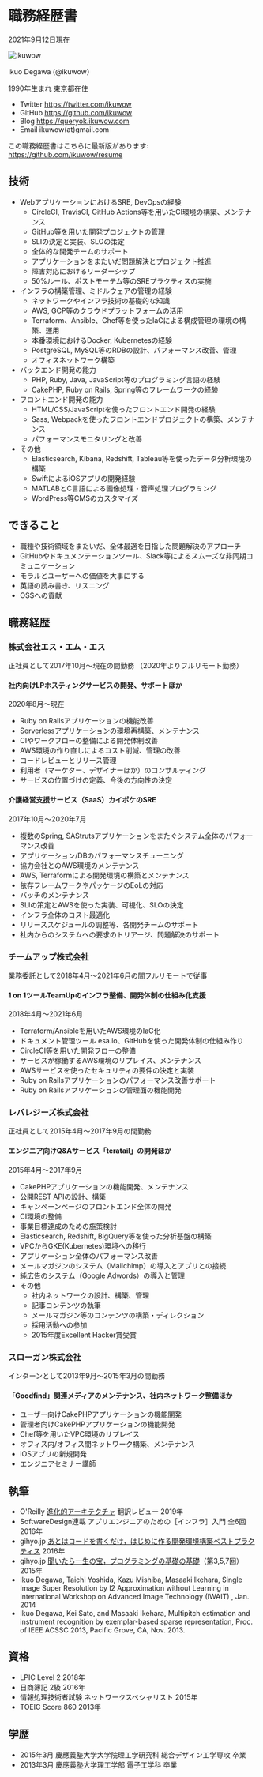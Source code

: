 # 職務経歴書

2021年9月12日現在

![ikuwow](ikuwow.webp)

Ikuo Degawa (@ikuwow）

1990年生まれ 東京都在住

* Twitter https://twitter.com/ikuwow
* GitHub https://github.com/ikuwow
* Blog https://queryok.ikuwow.com
* Email ikuwow(at)gmail.com

この職務経歴書はこちらに最新版があります: https://github.com/ikuwow/resume

## 技術

* WebアプリケーションにおけるSRE, DevOpsの経験
  * CircleCI, TravisCI, GitHub Actions等を用いたCI環境の構築、メンテナンス
  * GitHub等を用いた開発プロジェクトの管理
  * SLIの決定と実装、SLOの策定
  * 全体的な開発チームのサポート
  * アプリケーションをまたいだ問題解決とプロジェクト推進
  * 障害対応におけるリーダーシップ
  * 50%ルール、ポストモーテム等のSREプラクティスの実施
* インフラの構築管理、ミドルウェアの管理の経験
  * ネットワークやインフラ技術の基礎的な知識
  * AWS, GCP等のクラウドプラットフォームの活用
  * Terraform、Ansible、Chef等を使ったIaCによる構成管理の環境の構築、運用
  * 本番環境におけるDocker, Kubernetesの経験
  * PostgreSQL, MySQL等のRDBの設計、パフォーマンス改善、管理
  * オフィスネットワーク構築
* バックエンド開発の能力
  * PHP, Ruby, Java, JavaScript等のプログラミング言語の経験
  * CakePHP, Ruby on Rails, Spring等のフレームワークの経験
* フロントエンド開発の能力
  * HTML/CSS/JavaScriptを使ったフロントエンド開発の経験
  * Sass, Webpackを使ったフロントエンドプロジェクトの構築、メンテナンス
  * パフォーマンスモニタリングと改善
* その他
  * Elasticsearch, Kibana, Redshift, Tableau等を使ったデータ分析環境の構築
  * SwiftによるiOSアプリの開発経験
  * MATLABとC言語による画像処理・音声処理プログラミング
  * WordPress等CMSのカスタマイズ

<div class="page-break"></div>

## できること

* 職種や技術領域をまたいだ、全体最適を目指した問題解決のアプローチ
* GitHubやドキュメンテーションツール、Slack等によるスムーズな非同期コミュニケーション
* モラルとユーザーへの価値を大事にする
* 英語の読み書き、リスニング
* OSSへの貢献

## 職務経歴

### 株式会社エス・エム・エス

正社員として2017年10月〜現在の間勤務
（2020年よりフルリモート勤務）

#### 社内向けLPホスティングサービスの開発、サポートほか

2020年8月〜現在

* Ruby on Railsアプリケーションの機能改善
* Serverlessアプリケーションの環境再構築、メンテナンス
* CIやワークフローの整備による開発体制改善
* AWS環境の作り直しによるコスト削減、管理の改善
* コードレビューとリリース管理
* 利用者（マーケター、デザイナーほか）のコンサルティング
* サービスの位置づけの定義、今後の方向性の決定

#### 介護経営支援サービス（SaaS）カイポケのSRE

2017年10月〜2020年7月

* 複数のSpring, SAStrutsアプリケーションをまたぐシステム全体のパフォーマンス改善
* アプリケーション/DBのパフォーマンスチューニング
* 協力会社とのAWS環境のメンテナンス
* AWS, Terraformによる開発環境の構築とメンテナンス
* 依存フレームワークやパッケージのEoLの対応
* バッチのメンテナンス
* SLIの策定とAWSを使った実装、可視化、SLOの決定
* インフラ全体のコスト最適化
* リリーススケジュールの調整等、各開発チームのサポート
* 社内からのシステムへの要求のトリアージ、問題解決のサポート

### チームアップ株式会社

業務委託として2018年4月〜2021年6月の間フルリモートで従事

#### 1 on 1ツールTeamUpのインフラ整備、開発体制の仕組み化支援

2018年4月〜2021年6月

* Terraform/Ansibleを用いたAWS環境のIaC化
* ドキュメント管理ツール esa.io、GitHubを使った開発体制の仕組み作り
* CircleCI等を用いた開発フローの整備
* サービスが稼働するAWS環境のリプレイス、メンテナンス
* AWSサービスを使ったセキュリティの要件の決定と実装
* Ruby on Railsアプリケーションのパフォーマンス改善サポート
* Ruby on Railsアプリケーションの管理面の機能開発

<div class="page-break"></div>

### レバレジーズ株式会社

正社員として2015年4月〜2017年9月の間勤務

#### エンジニア向けQ&Aサービス「teratail」の開発ほか

2015年4月〜2017年9月

* CakePHPアプリケーションの機能開発、メンテナンス
* 公開REST APIの設計、構築
* キャンペーンページのフロントエンド全体の開発
* CI環境の整備
* 事業目標達成のための施策検討
* Elasticsearch, Redshift, BigQuery等を使った分析基盤の構築
* VPCからGKE(Kubernetes)環境への移行
* アプリケーション全体のパフォーマンス改善
* メールマガジンのシステム（Mailchimp）の導入とアプリとの接続
* 純広告のシステム（Google Adwords）の導入と管理
* その他
  * 社内ネットワークの設計、構築、管理
  * 記事コンテンツの執筆
  * メールマガジン等のコンテンツの構築・ディレクション
  * 採用活動への参加
  * 2015年度Excellent Hacker賞受賞

### スローガン株式会社

インターンとして2013年9月〜2015年3月の間勤務

#### 「Goodfind」関連メディアのメンテナンス、社内ネットワーク整備ほか

* ユーザー向けCakePHPアプリケーションの機能開発
* 管理者向けCakePHPアプリケーションの機能開発
* Chef等を用いたVPC環境のリプレイス
* オフィス内/オフィス間ネットワーク構築、メンテナンス
* iOSアプリの新規開発
* エンジニアセミナー講師

## 執筆

* O'Reilly [進化的アーキテクチャ](https://www.oreilly.co.jp/books/9784873118567/) 翻訳レビュー 2019年
* SoftwareDesign連載 アプリエンジニアのための［インフラ］入門 全6回 2016年
* gihyo.jp [あとはコードを書くだけ，はじめに作る開発環境構築ベストプラクティス](https://gihyo.jp/dev/serial/01/howto-env-conf) 2016年
* gihyo.jp [聞いたら一生の宝，プログラミングの基礎の基礎](https://gihyo.jp/dev/serial/01/js-foundation)（第3,5,7回）2015年
* Ikuo Degawa, Taichi Yoshida, Kazu Mishiba, Masaaki Ikehara, Single Image Super Resolution by l2 Approximation without Learning in International Workshop on Advanced Image Technology (IWAIT) , Jan. 2014
* Ikuo Degawa, Kei Sato, and Masaaki Ikehara, Multipitch estimation and instrument recognition by exemplar-based sparse representation, Proc. of IEEE ACSSC 2013, Pacific Grove, CA, Nov. 2013.

## 資格

* LPIC Level 2 2018年
* 日商簿記 2級 2016年
* 情報処理技術者試験 ネットワークスペシャリスト 2015年
* TOEIC Score 860 2013年

## 学歴

* 2015年3月 慶應義塾大学大学院理工学研究科 総合デザイン工学専攻 卒業
* 2013年3月 慶應義塾大学理工学部 電子工学科 卒業
